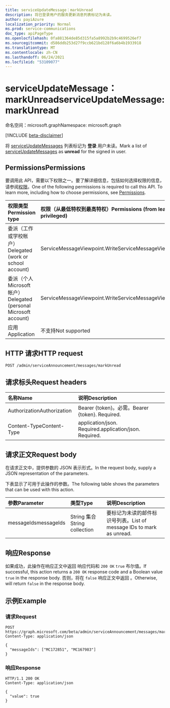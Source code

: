 ```yaml
---
title: serviceUpdateMessage：markUnread
description: 将已登录用户的服务更新消息列表标记为未读。
author: payiAzure
localization_priority: Normal
ms.prod: service-communications
doc_type: apiPageType
ms.openlocfilehash: 0fa881364de85d315fa5a8992b2b9c4699526ef7
ms.sourcegitcommit: d586ddb253d27f9ccb621bd128f6a6b4b1933918
ms.translationtype: MT
ms.contentlocale: zh-CN
ms.lasthandoff: 06/24/2021
ms.locfileid: "53109077"
---
```

# <a name="serviceupdatemessage-markunread"></a><span data-ttu-id="83ad0-103">serviceUpdateMessage：markUnread</span><span class="sxs-lookup"><span data-stu-id="83ad0-103">serviceUpdateMessage: markUnread</span></span>
<span data-ttu-id="83ad0-104">命名空间：microsoft.graph</span><span class="sxs-lookup"><span data-stu-id="83ad0-104">Namespace: microsoft.graph</span></span>

[!INCLUDE [beta-disclaimer](../../includes/beta-disclaimer.md)]

<span data-ttu-id="83ad0-105">将 [serviceUpdateMessages](../resources/serviceupdatemessage.md) 列表标记为 **登录** 用户未读。</span><span class="sxs-lookup"><span data-stu-id="83ad0-105">Mark a list of [serviceUpdateMessages](../resources/serviceupdatemessage.md) as **unread** for the signed in user.</span></span>

## <a name="permissions"></a><span data-ttu-id="83ad0-106">Permissions</span><span class="sxs-lookup"><span data-stu-id="83ad0-106">Permissions</span></span>
<span data-ttu-id="83ad0-p101">要调用此 API，需要以下权限之一。要了解详细信息，包括如何选择权限的信息，请参阅[权限](/graph/permissions-reference)。</span><span class="sxs-lookup"><span data-stu-id="83ad0-p101">One of the following permissions is required to call this API. To learn more, including how to choose permissions, see [Permissions](/graph/permissions-reference).</span></span>

|<span data-ttu-id="83ad0-109">权限类型</span><span class="sxs-lookup"><span data-stu-id="83ad0-109">Permission type</span></span>|<span data-ttu-id="83ad0-110">权限（从最低特权到最高特权）</span><span class="sxs-lookup"><span data-stu-id="83ad0-110">Permissions (from least to most privileged)</span></span>|
|:---|:---|
|<span data-ttu-id="83ad0-111">委派（工作或学校帐户）</span><span class="sxs-lookup"><span data-stu-id="83ad0-111">Delegated (work or school account)</span></span>|<span data-ttu-id="83ad0-112">ServiceMessageViewpoint.Write</span><span class="sxs-lookup"><span data-stu-id="83ad0-112">ServiceMessageViewpoint.Write</span></span>|
|<span data-ttu-id="83ad0-113">委派（个人 Microsoft 帐户）</span><span class="sxs-lookup"><span data-stu-id="83ad0-113">Delegated (personal Microsoft account)</span></span>|<span data-ttu-id="83ad0-114">ServiceMessageViewpoint.Write</span><span class="sxs-lookup"><span data-stu-id="83ad0-114">ServiceMessageViewpoint.Write</span></span>|
|<span data-ttu-id="83ad0-115">应用</span><span class="sxs-lookup"><span data-stu-id="83ad0-115">Application</span></span>|<span data-ttu-id="83ad0-116">不支持</span><span class="sxs-lookup"><span data-stu-id="83ad0-116">Not supported</span></span>|

## <a name="http-request"></a><span data-ttu-id="83ad0-117">HTTP 请求</span><span class="sxs-lookup"><span data-stu-id="83ad0-117">HTTP request</span></span>

<!-- {
  "blockType": "ignored"
}
-->
``` http
POST /admin/serviceAnnouncement/messages/markUnread
```

## <a name="request-headers"></a><span data-ttu-id="83ad0-118">请求标头</span><span class="sxs-lookup"><span data-stu-id="83ad0-118">Request headers</span></span>
|<span data-ttu-id="83ad0-119">名称</span><span class="sxs-lookup"><span data-stu-id="83ad0-119">Name</span></span>|<span data-ttu-id="83ad0-120">说明</span><span class="sxs-lookup"><span data-stu-id="83ad0-120">Description</span></span>|
|:---|:---|
|<span data-ttu-id="83ad0-121">Authorization</span><span class="sxs-lookup"><span data-stu-id="83ad0-121">Authorization</span></span>|<span data-ttu-id="83ad0-p102">Bearer {token}。必需。</span><span class="sxs-lookup"><span data-stu-id="83ad0-p102">Bearer {token}. Required.</span></span>|
|<span data-ttu-id="83ad0-124">Content-Type</span><span class="sxs-lookup"><span data-stu-id="83ad0-124">Content-Type</span></span>|<span data-ttu-id="83ad0-p103">application/json. Required.</span><span class="sxs-lookup"><span data-stu-id="83ad0-p103">application/json. Required.</span></span>|

## <a name="request-body"></a><span data-ttu-id="83ad0-127">请求正文</span><span class="sxs-lookup"><span data-stu-id="83ad0-127">Request body</span></span>
<span data-ttu-id="83ad0-128">在请求正文中，提供参数的 JSON 表示形式。</span><span class="sxs-lookup"><span data-stu-id="83ad0-128">In the request body, supply a JSON representation of the parameters.</span></span>

<span data-ttu-id="83ad0-129">下表显示了可用于此操作的参数。</span><span class="sxs-lookup"><span data-stu-id="83ad0-129">The following table shows the parameters that can be used with this action.</span></span>

|<span data-ttu-id="83ad0-130">参数</span><span class="sxs-lookup"><span data-stu-id="83ad0-130">Parameter</span></span>|<span data-ttu-id="83ad0-131">类型</span><span class="sxs-lookup"><span data-stu-id="83ad0-131">Type</span></span>|<span data-ttu-id="83ad0-132">说明</span><span class="sxs-lookup"><span data-stu-id="83ad0-132">Description</span></span>|
|:---|:---|:---|
|<span data-ttu-id="83ad0-133">messageIds</span><span class="sxs-lookup"><span data-stu-id="83ad0-133">messageIds</span></span>|<span data-ttu-id="83ad0-134">String 集合</span><span class="sxs-lookup"><span data-stu-id="83ad0-134">String collection</span></span>|<span data-ttu-id="83ad0-135">要标记为未读的邮件标识号列表。</span><span class="sxs-lookup"><span data-stu-id="83ad0-135">List of message IDs to mark as unread.</span></span>|

## <a name="response"></a><span data-ttu-id="83ad0-136">响应</span><span class="sxs-lookup"><span data-stu-id="83ad0-136">Response</span></span>

<span data-ttu-id="83ad0-137">如果成功，此操作在响应正文中返回 响应代码和 `200 OK` `true` 布尔值。</span><span class="sxs-lookup"><span data-stu-id="83ad0-137">If successful, this action returns a `200 OK` response code and a Boolean value `true` in the response body.</span></span> <span data-ttu-id="83ad0-138">否则，将在 `false` 响应正文中返回 。</span><span class="sxs-lookup"><span data-stu-id="83ad0-138">Otherwise, will return `false` in the response body.</span></span>

## <a name="example"></a><span data-ttu-id="83ad0-139">示例</span><span class="sxs-lookup"><span data-stu-id="83ad0-139">Example</span></span>

### <a name="request"></a><span data-ttu-id="83ad0-140">请求</span><span class="sxs-lookup"><span data-stu-id="83ad0-140">Request</span></span>
<!-- {
  "blockType": "request",
  "name": "serviceupdatemessage_markunread"
}
-->
``` http
POST https://graph.microsoft.com/beta/admin/serviceAnnouncement/messages/markUnread
Content-Type: application/json

{
  "messageIds": ["MC172851", "MC167983"]
}
```

### <a name="response"></a><span data-ttu-id="83ad0-141">响应</span><span class="sxs-lookup"><span data-stu-id="83ad0-141">Response</span></span>
<!-- {
  "blockType": "response",
  "truncated": true,
  "@odata.type": "string"
}
-->
``` http
HTTP/1.1 200 OK
Content-Type: application/json

{
  "value": true
}
```